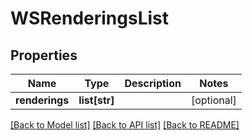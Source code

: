 # WSRenderingsList

## Properties
Name | Type | Description | Notes
------------ | ------------- | ------------- | -------------
**renderings** | **list[str]** |  | [optional] 

[[Back to Model list]](../README.md#documentation-for-models) [[Back to API list]](../README.md#documentation-for-api-endpoints) [[Back to README]](../README.md)


